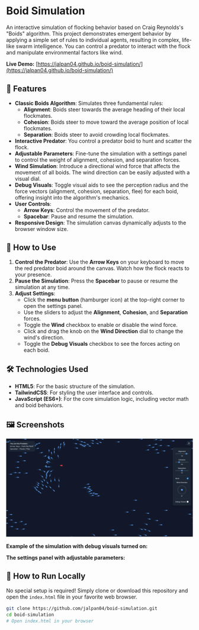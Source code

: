 # Boid Simulation

An interactive simulation of flocking behavior based on Craig Reynolds's "Boids" algorithm. This project demonstrates emergent behavior by applying a simple set of rules to individual agents, resulting in complex, life-like swarm intelligence. You can control a predator to interact with the flock and manipulate environmental factors like wind.

**Live Demo:** [https://jalpan04.github.io/boid-simulation/](https://jalpan04.github.io/boid-simulation/)

## 🌟 Features

  * **Classic Boids Algorithm**: Simulates three fundamental rules:
      * **Alignment**: Boids steer towards the average heading of their local flockmates.
      * **Cohesion**: Boids steer to move toward the average position of local flockmates.
      * **Separation**: Boids steer to avoid crowding local flockmates.
  * **Interactive Predator**: You control a predator boid to hunt and scatter the flock.
  * **Adjustable Parameters**: Fine-tune the simulation with a settings panel to control the weight of alignment, cohesion, and separation forces.
  * **Wind Simulation**: Introduce a directional wind force that affects the movement of all boids. The wind direction can be easily adjusted with a visual dial.
  * **Debug Visuals**: Toggle visual aids to see the perception radius and the force vectors (alignment, cohesion, separation, flee) for each boid, offering insight into the algorithm's mechanics.
  * **User Controls**:
      * **Arrow Keys**: Control the movement of the predator.
      * **Spacebar**: Pause and resume the simulation.
  * **Responsive Design**: The simulation canvas dynamically adjusts to the browser window size.

## 🚀 How to Use

1.  **Control the Predator**: Use the **Arrow Keys** on your keyboard to move the red predator boid around the canvas. Watch how the flock reacts to your presence.
2.  **Pause the Simulation**: Press the **Spacebar** to pause or resume the simulation at any time.
3.  **Adjust Settings**:
      * Click the **menu button** (hamburger icon) at the top-right corner to open the settings panel.
      * Use the sliders to adjust the **Alignment**, **Cohesion**, and **Separation** forces.
      * Toggle the **Wind** checkbox to enable or disable the wind force.
      * Click and drag the knob on the **Wind Direction** dial to change the wind's direction.
      * Toggle the **Debug Visuals** checkbox to see the forces acting on each boid.

## 🛠️ Technologies Used

  * **HTML5**: For the basic structure of the simulation.
  * **TailwindCSS**: For styling the user interface and controls.
  * **JavaScript (ES6+)**: For the core simulation logic, including vector math and boid behaviors.

## 🖼️ Screenshots

![Boids simulation screenshot](boid.png)

**Example of the simulation with debug visuals turned on:**

**The settings panel with adjustable parameters:**

## 📂 How to Run Locally

No special setup is required\! Simply clone or download this repository and open the `index.html` file in your favorite web browser.

```bash
git clone https://github.com/jalpan04/boid-simulation.git
cd boid-simulation
# Open index.html in your browser
```
